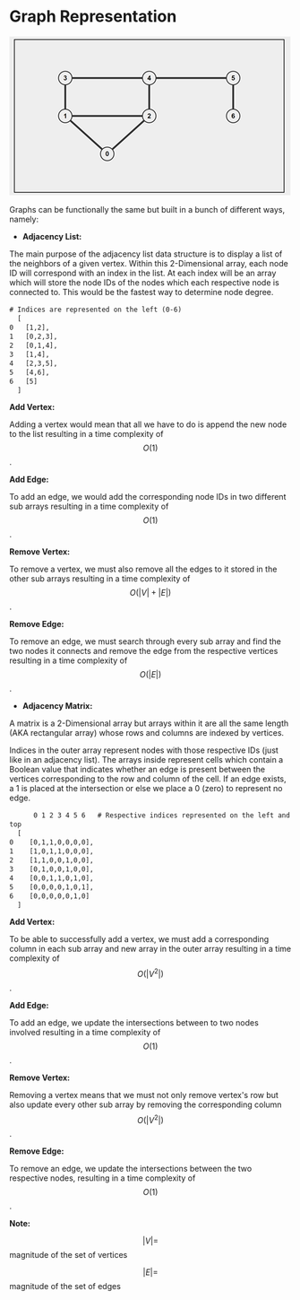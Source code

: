# Graph Representation

![Both code blocks below are representations of this graph.](<../../.gitbook/assets/image (81).png>)

Graphs can be functionally the same but built in a bunch of different ways, namely:

* **Adjacency List:**

The main purpose of the adjacency list data structure is to display a list of the neighbors of a given vertex. Within this 2-Dimensional array, each node ID will correspond with an index in the list. At each index will be an array which will store the node IDs of the nodes which each respective node is connected to. This would be the fastest way to determine node degree.&#x20;

```
# Indices are represented on the left (0-6)  
  [
0   [1,2],
1   [0,2,3],
2   [0,1,4],
3   [1,4],
4   [2,3,5],
5   [4,6],
6   [5]
  ]
```

**Add Vertex:**

Adding a vertex would mean that all we have to do is append the new node to the list resulting in a time complexity of $$O(1)$$.

**Add Edge:**

To add an edge, we would add the corresponding node IDs in two different sub arrays resulting in a time complexity of$$O(1)$$.

**Remove Vertex:**

To remove a vertex, we must also remove all the edges to it stored in the other sub arrays resulting in a time complexity of $$O(|V| + |E|)$$.

**Remove Edge:**

To remove an edge, we must search through every sub array and find the two nodes it connects and remove the edge from the respective vertices resulting in a time complexity of $$O(|E|)$$.

* **Adjacency Matrix:**

A matrix is a 2-Dimensional array but arrays within it are all the same length (AKA rectangular array) whose rows and columns are indexed by vertices.

Indices in the outer array represent nodes with those respective IDs (just like in an adjacency list). The arrays inside represent cells which contain a Boolean value that indicates whether an edge is present between the vertices corresponding to the row and column of the cell. If an edge exists, a 1 is placed at the intersection or else we place a 0 (zero) to represent no edge.&#x20;

```
      0 1 2 3 4 5 6   # Respective indices represented on the left and top
  [   
0    [0,1,1,0,0,0,0],
1    [1,0,1,1,0,0,0],
2    [1,1,0,0,1,0,0],
3    [0,1,0,0,1,0,0],
4    [0,0,1,1,0,1,0],
5    [0,0,0,0,1,0,1],
6    [0,0,0,0,0,1,0]
  ]
```

**Add Vertex:**

To be able to successfully add a vertex, we must add a corresponding column in each sub array and new array in the outer array resulting in a time complexity of$$O(|V^2|)$$.

**Add Edge:**

To add an edge, we update the intersections between to two nodes involved resulting in a time complexity of $$O(1)$$.

**Remove Vertex:**

Removing a vertex means that we must not only remove vertex's row but also update every other sub array by removing the corresponding column $$O(|V^2|)$$.

**Remove Edge:**

To remove an edge, we update the intersections between the two respective nodes, resulting in a time complexity of $$O(1)$$.

**Note:**

$$|V| =$$ magnitude of the set of vertices

$$|E| =$$magnitude of the set of edges



